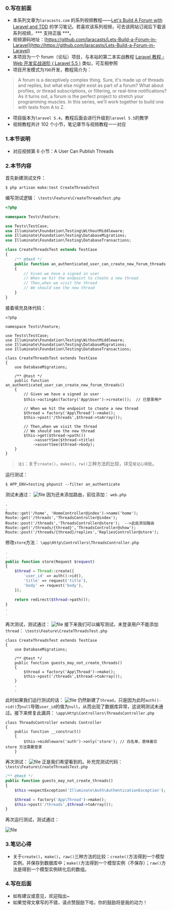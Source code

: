 ### 0.写在前面
* 本系列文章为`laracasts.com` 的系列视频教程——[Let's Build A Forum with Laravel and TDD](https://laracasts.com/series/lets-build-a-forum-with-laravel) 的学习笔记。若喜欢该系列视频，可去该网站订阅后下载该系列视频，*** 支持正版 ***。
* 视频源码地址：[https://github.com/laracasts/Lets-Build-a-Forum-in-Laravel](http://https://github.com/laracasts/Lets-Build-a-Forum-in-Laravel)
* 本项目为一个 forum（论坛）项目，与本站的第二本实战教程 [Laravel 教程 - Web 开发实战进阶 ( Laravel 5.5 )](https://laravel-china.org/courses/laravel-intermediate-training-5.5) 类似，可互相参照
* 项目开发模式为`TDD`开发，教程简介为：
> A forum is a deceptively complex thing. Sure, it's made up of threads and replies, but what else might exist as part of a forum? What about profiles, or thread subscriptions, or filtering, or real-time notifications? As it turns out, a forum is the perfect project to stretch your programming muscles. In this series, we'll work together to build one with tests from A to Z.
* 项目版本为`laravel 5.4`，教程后面会进行升级到`laravel 5.5`的教学
* 视频教程共计 102 个小节，笔记章节与视频教程一一对应

### 1.本节说明
* 对应视频第 6 小节：A User Can Publish Threads 

### 2.本节内容

首先新建测试文件：
```
$ php artisan make:test CreateThreadsTest
```
编写测试逻辑：
`\tests\Feature\CreateThreadsTest.php`
```php
<?php

namespace Tests\Feature;

use Tests\TestCase;
use Illuminate\Foundation\Testing\WithoutMiddleware;
use Illuminate\Foundation\Testing\DatabaseMigrations;
use Illuminate\Foundation\Testing\DatabaseTransactions;

class CreateThreadsTest extends TestCase
{
    /** @test */
    public function an_authenticated_user_can_create_new_forum_threads()
    {
        // Given we have a signed in user
        // When we hit the endpoint to cteate a new thread 
        // Then,when we visit the thread
        // We should see the new thread
    }
}

```
接着填充具体代码：
```
<?php

namespace Tests\Feature;

use Tests\TestCase;
use Illuminate\Foundation\Testing\WithoutMiddleware;
use Illuminate\Foundation\Testing\DatabaseMigrations;
use Illuminate\Foundation\Testing\DatabaseTransactions;

class CreateThreadsTest extends TestCase
{
    use DatabaseMigrations;

    /** @test */
    public function an_authenticated_user_can_create_new_forum_threads()
    {
        // Given we have a signed in user
        $this->actingAs(factory('App\User')->create());  // 已登录用户

        // When we hit the endpoint to cteate a new thread
        $thread = factory('App\Thread')->make();
        $this->post('/threads',$thread->toArray());

        // Then,when we visit the thread
        // We should see the new thread
        $this->get($thread->path())
            ->assertSee($thread->title)
            ->assertSee($thread->body);
    }
}

```

> `注1`：关于`create()`，`make()`，`rw()`三种方法的比较，详见`笔记心得`处。

运行测试：
```
$ APP_ENV=testing phpunit --filter an_authenticate
```
测试未通过：
![file](https://lccdn.phphub.org/uploads/images/201804/28/19192/OGwBgIOv4u.png?imageView2/2/w/1240/h/0)
因为还未添加路由，前往添加：
`web.php`
```
.
.
Route::get('/home', 'HomeController@index')->name('home');
Route::get('/threads','ThreadsController@index');
Route::post('/threads','ThreadsController@store');  -->此处添加路由
Route::get('/threads/{thread}','ThreadsController@show');
Route::post('/threads/{thread}/replies','RepliesController@store');
```
修改`store`方法：
`\app\Http\Controllers\ThreadsController.php`
```php
.
.
public function store(Request $request)
{
	$thread = Thread::create([
		'user_id' => auth()->id(),
		'title' => request('title'),
		'body' => request('body'),
	]);

	return redirect($thread->path());
}
.
.
```
再次测试，测试通过：
![file](https://lccdn.phphub.org/uploads/images/201804/28/19192/WreYh2IG8D.png?imageView2/2/w/1240/h/0)
接下来我们可以编写测试，未登录用户不能添加`thread`：
`\tests\Feature\CreateThreadsTest.php`
```
class CreateThreadsTest extends TestCase
{
    use DatabaseMigrations;

    /** @test */
    public function guests_may_not_create_threads()
    {
        $thread = factory('App\Thread')->make();
        $this->post('/threads',$thread->toArray());
    }
	.
	.
```
此时如果我们运行测试的话：
![file](https://lccdn.phphub.org/uploads/images/201804/28/19192/ip9TRoWrzX.png?imageView2/2/w/1240/h/0)
仍然新建了`thread`，只是因为此时`auth()->id()`为`null`导致`user_id`的值为`null`，从而出现了数据库异常，这说明测试未通过。接下来修复此漏洞：
`\app\Http\Controllers\ThreadsController.php`
```
class ThreadsController extends Controller
{
    public function __construct()
    {
        $this->middleware('auth')->only('store'); // 白名单，意味着仅 store 方法需要登录
    }
```
再次测试：
![file](https://lccdn.phphub.org/uploads/images/201804/28/19192/7qzJx4U5wx.png?imageView2/2/w/1240/h/0)
正是我们希望看到的。补充完测试代码：
`\tests\Feature\CreateThreadsTest.php`
```php
/** @test */
public function guests_may_not_create_threads()
{
	$this->expectException('Illuminate\Auth\AuthenticationException'); // 在此处抛出异常即代表测试通过

	$thread = factory('App\Thread')->make();
	$this->post('/threads',$thread->toArray());
}
```
再次运行测试，测试通过：

![file](https://lccdn.phphub.org/uploads/images/201804/28/19192/3Fq2E4VAG3.png?imageView2/2/w/1240/h/0)
### 3.笔记心得
* 关于`create()`，`make()`，`raw()`三种方法的比较：`create()`方法得到一个模型实例，并保存到数据库中；`make()`方法得到一个模型实例（不保存）；`raw()`方法是得到一个模型实例转化后的数组。


### 4.写在后面
* 如有建议或意见，欢迎指出~
* 如果觉得文章写的不错，请点赞鼓励下哈，你的鼓励将是我的动力！